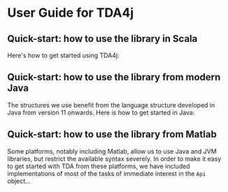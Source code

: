# User Guide for TDA4j

## Quick-start: how to use the library in Scala

Here's how to get started using TDA4j:

## Quick-start: how to use the library from modern Java

The structures we use benefit from the language structure developed in Java from version 11 onwards.
Here is how to get started in Java:

## Quick-start: how to use the library from Matlab

Some platforms, notably including Matlab, allow us to use Java and JVM libraries, but restrict the available syntax 
severely.
In order to make it easy to get started with TDA from these platforms, we have included implementations of most of the
tasks of immediate interest in the `Api` object...